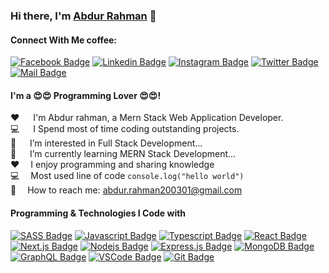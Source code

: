 ### Hi there, I'm [Abdur Rahman][website] 👋
#### Connect With Me coffee: &emsp;

[![Facebook Badge](https://img.shields.io/badge/Facebook-1877F2?style=for-the-badge&logo=facebook&logoColor=white)](https://www.facebook.com/Abdur.rahman.akaid)
[![Linkedin Badge](https://img.shields.io/badge/LinkedIn-0077B5?style=for-the-badge&logo=linkedin&logoColor=white)](https://www.linkedin.com/in/abdurrahmanakaid)
[![Instagram Badge](https://img.shields.io/badge/Instagram-E4405F?style=for-the-badge&logo=instagram&logoColor=white)](https://www.instagram.com/abdur.rahman.akaid)
[![Twitter Badge](https://img.shields.io/badge/Twitter-1DA1F2?style=for-the-badge&logo=twitter&logoColor=white)](https://twitter.com/abdur_akaid)
[![Mail Badge](https://img.shields.io/badge/Gmail-D14836?style=for-the-badge&logo=gmail&logoColor=white)](mailto:abdur.rahman200301@gmail.com)

#### I'm a 😍😍 Programming Lover 😍😍!

:hearts: &emsp; I'm Abdur rahman, a Mern Stack Web Application Developer. <br/>
:computer: &emsp; I Spend most of time coding outstanding projects. <br/>
🥅 &emsp; I’m interested in Full Stack Development... <br/>
🌱 &emsp; I’m currently learning MERN Stack Development...<br/>
:hearts: &emsp;I enjoy programming and sharing knowledge <br/>
:computer: &emsp;Most used line of code `console.log("hello world")` <br/>
:e-mail: &emsp;How to reach me: abdur.rahman200301@gmail.com<br/>

#### Programming & Technologies I Code with

[![SASS Badge](https://img.shields.io/badge/Sass-CC6699?style=for-the-badge&logo=sass&logoColor=white)](#) [![Javascript Badge](https://img.shields.io/badge/-Javascript-F0DB4F?style=for-the-badge&labelColor=black&logo=javascript&logoColor=F0DB4F)](#) [![Typescript Badge](https://img.shields.io/badge/-Typescript-007acc?style=for-the-badge&labelColor=black&logo=typescript&logoColor=007acc)](#) [![React Badge](https://img.shields.io/badge/-React-61DBFB?style=for-the-badge&labelColor=black&logo=react&logoColor=61DBFB)](#) [![Next.js Badge](https://img.shields.io/badge/next.js-000000?style=for-the-badge&logo=nextdotjs&logoColor=white)](#) [![Nodejs Badge](https://img.shields.io/badge/-Nodejs-3C873A?style=for-the-badge&labelColor=black&logo=node.js&logoColor=3C873A)](#) [![Express.js Badge](https://img.shields.io/badge/Express.js-000000?style=for-the-badge&logo=express&logoColor=white)](#) [![MongoDB Badge](https://img.shields.io/badge/MongoDB-4EA94B?style=for-the-badge&logo=mongodb&logoColor=white)](#) [![GraphQL Badge](https://img.shields.io/badge/-GraphQl-e535ab?style=for-the-badge&labelColor=black&logo=node.js&logoColor=e535ab)](#) [![VSCode Badge](https://img.shields.io/badge/Visual_Studio-5C2D91?style=for-the-badge&logo=visual%20studio&logoColor=white)](#) [![Git Badge](https://img.shields.io/badge/Git-F05032?style=for-the-badge&logo=git&logoColor=white)](#)

[website]: https://akaid.herokuapp.com
